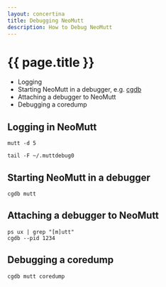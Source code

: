 ```yaml
---
layout: concertina
title: Debugging NeoMutt
description: How to Debug NeoMutt
---
```


# {{ page.title }}

- Logging
- Starting NeoMutt in a debugger, e.g. [cgdb](https://cgdb.github.io/)
- Attaching a debugger to NeoMutt
- Debugging a coredump

## Logging in NeoMutt

```
mutt -d 5
```

```
tail -F ~/.muttdebug0
```

## Starting NeoMutt in a debugger

```
cgdb mutt
```

## Attaching a debugger to NeoMutt

```
ps ux | grep "[m]utt"
cgdb --pid 1234
```

## Debugging a coredump

```
cgdb mutt coredump
```

